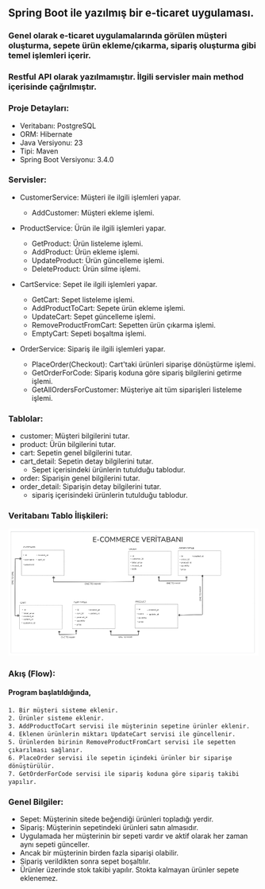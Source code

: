 ## Spring Boot ile yazılmış bir e-ticaret uygulaması.

### Genel olarak e-ticaret uygulamalarında görülen müşteri oluşturma, sepete ürün ekleme/çıkarma, sipariş oluşturma gibi temel işlemleri içerir. 

### Restful API olarak yazılmamıştır. İlgili servisler main method içerisinde çağrılmıştır.

### Proje Detayları:
- Veritabanı: PostgreSQL
- ORM: Hibernate
- Java Versiyonu: 23
- Tipi: Maven
- Spring Boot Versiyonu: 3.4.0

### Servisler:
- CustomerService: Müşteri ile ilgili işlemleri yapar.
  - AddCustomer: Müşteri ekleme işlemi.


- ProductService: Ürün ile ilgili işlemleri yapar.
  - GetProduct: Ürün listeleme işlemi.
  - AddProduct: Ürün ekleme işlemi.
  - UpdateProduct: Ürün güncelleme işlemi.
  - DeleteProduct: Ürün silme işlemi.
  

- CartService: Sepet ile ilgili işlemleri yapar.
  - GetCart: Sepet listeleme işlemi.
  - AddProductToCart: Sepete ürün ekleme işlemi.
  - UpdateCart: Sepet güncelleme işlemi.
  - RemoveProductFromCart: Sepetten ürün çıkarma işlemi.
  - EmptyCart: Sepeti boşaltma işlemi.


- OrderService: Sipariş ile ilgili işlemleri yapar.
  - PlaceOrder(Checkout): Cart'taki ürünleri siparişe dönüştürme işlemi.
  - GetOrderForCode: Sipariş koduna göre sipariş bilgilerini getirme işlemi.
  - GetAllOrdersForCustomer: Müşteriye ait tüm siparişleri listeleme işlemi.

### Tablolar:
- customer: Müşteri bilgilerini tutar.
- product: Ürün bilgilerini tutar.
- cart: Sepetin genel bilgilerini tutar.
- cart_detail: Sepetin detay bilgilerini tutar.
  - Sepet içerisindeki ürünlerin tutulduğu tablodur.
- order: Siparişin genel bilgilerini tutar.
- order_detail: Siparişin detay bilgilerini tutar.
  - sipariş içerisindeki ürünlerin tutulduğu tablodur.

### Veritabanı Tablo İlişkileri:
![img.png](img.png)

### Akış (Flow):
#### Program başlatıldığında,
    1. Bir müşteri sisteme eklenir.
    2. Ürünler sisteme eklenir.
    3. AddProductToCart servisi ile müşterinin sepetine ürünler eklenir.
    4. Eklenen ürünlerin miktarı UpdateCart servisi ile güncellenir.
    5. Ürünlerden birinin RemoveProductFromCart servisi ile sepetten çıkarılması sağlanır.
    6. PlaceOrder servisi ile sepetin içindeki ürünler bir siparişe dönüştürülür.
    7. GetOrderForCode servisi ile sipariş koduna göre sipariş takibi yapılır.

### Genel Bilgiler:
- Sepet: Müşterinin sitede beğendiği ürünleri topladığı yerdir.
- Sipariş: Müşterinin sepetindeki ürünleri satın almasıdır.
- Uygulamada her müşterinin bir sepeti vardır ve aktif olarak her zaman aynı sepeti günceller.
- Ancak bir müşterinin birden fazla siparişi olabilir.
- Sipariş verildikten sonra sepet boşaltılır.
- Ürünler üzerinde stok takibi yapılır. Stokta kalmayan ürünler sepete eklenemez.




